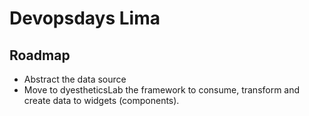 # Devopsdays Lima

## Roadmap

- Abstract the data source
- Move to dyestheticsLab the framework to consume, transform and create data to widgets (components).

